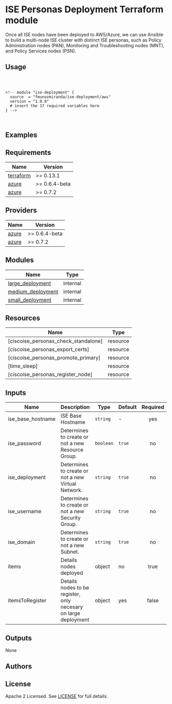 # ISE Personas Deployment Terraform module

Once all ISE nodes have been deployed to AWS/Azure, we can use Ansible to build a multi-node ISE cluster with distinct ISE personas, such as Policy Administration nodes (PAN), Monitoring and Troubleshooting nodes (MNT), and Policy Services nodes (PSN).


## Usage

```hcl



<!-- module "ise-deployment" {
  source  = "fmunozmiranda/ise-deployment/aws"
  version = "1.0.8"
  # insert the 17 required variables here
} -->



```

## Examples

<!-- - [SQS queues with server-side encryption (SSE) using KMS and without SSE](https://github.com/terraform-aws-modules/terraform-aws-sqs/tree/master/examples/complete) -->

<!-- - [ISE Deployment with Network ISE creation](https://github.com/fmunozmiranda/terraform-aws-ise-deployment/tree/main/examples/ise-deployment-with-network-ise-creation)
- [ISE Deployment without Network ISE creation](https://github.com/fmunozmiranda/terraform-aws-ise-deployment/tree/main/examples/ise-deployment-with-no-network-creation) -->

<!-- BEGINNING OF PRE-COMMIT-TERRAFORM DOCS HOOK -->
## Requirements

| Name | Version |
|------|---------|
| <a name="requirement_terraform"></a> [terraform](#requirement\_terraform) | >= 0.13.1 |
| <a name="requirement_ciscoise"></a> [azure](#requirement\_azure) | >= 0.6.4-beta |
| <a name="requirement_time"></a> [azure](#requirement\_azure) | >= 0.7.2 |

## Providers

| Name | Version |
|------|---------|
| <a name="requirement_ciscoise"></a> [azure](#requirement\_azure) | >= 0.6.4-beta |
| <a name="requirement_time"></a> [azure](#requirement\_azure) | >= 0.7.2 |

## Modules

| Name | Type |
|------|------|
| [large_deployment](https://github.com/fmunozmiranda/terraform-azure-ise-deployment/tree/main/modules/large_deployment) | internal |
| [medium_deployment](https://github.com/fmunozmiranda/terraform-azure-ise-deployment/tree/main/modules/medium_deployment) | internal |
| [small_deployment](https://github.com/fmunozmiranda/terraform-azure-ise-deployment/tree/main/modules/small_deployment) | internal |

## Resources

| Name | Type |
|------|------|
| [ciscoise_personas_check_standalone] | resource |
| [ciscoise_personas_export_certs] | resource |
| [ciscoise_personas_promote_primary] | resource |
| [time_sleep] | resource |
| [ciscoise_personas_register_node] | resource |

## Inputs

| Name | Description | Type | Default | Required |
|------|-------------|------|---------|:--------:|
|ise_base_hostname| ISE Base Hostname | `string` | - | yes |
|ise_password| Determines to create or not a new Resource Group. | `boolean` | `true` | no |
|ise_deployment| Determines to create or not a new Virtual Network. | `string` | `true` | no |
|ise_username| Determines to create or not a new Security Group. | `string` | `true` | no |
|ise_domain| Determines to create or not a new Subnet. | `string` | `true` | no | 
|items| Details nodes deployed | object | no | true |
|itemsToRegister| Details nodes to be register, only necesary on large deployment | object | yes | false |

## Outputs

None


## Authors



## License

Apache 2 Licensed. See [LICENSE]() for full details.
